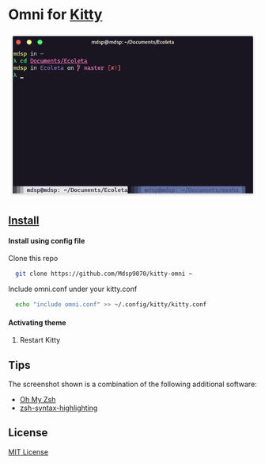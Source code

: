 # Omni for [Kitty](https://sw.kovidgoyal.net/kitty/)

<div align="center" width="30%">
  <img src="./assets/screenshot.png" alt="Omni for Kitty example" />
</div>

## [Install](https://github.com/Mdsp9070/kitty-omni/blob/master/INSTALL.md)

#### Install using config file

Clone this repo

```sh
  git clone https://github.com/Mdsp9070/kitty-omni ~
```

Include omni.conf under your kitty.conf

```sh
  echo "include omni.conf" >> ~/.config/kitty/kitty.conf
```

#### Activating theme

1. Restart Kitty

## Tips

The screenshot shown is a combination of the following additional software:

- [Oh My Zsh](https://github.com/robbyrussell/oh-my-zsh)
- [zsh-syntax-highlighting](https://github.com/zsh-users/zsh-syntax-highlighting)

## License

[MIT License](https://github.com/Mdsp9070/kitty-omni/blob/master/LICENSE)
